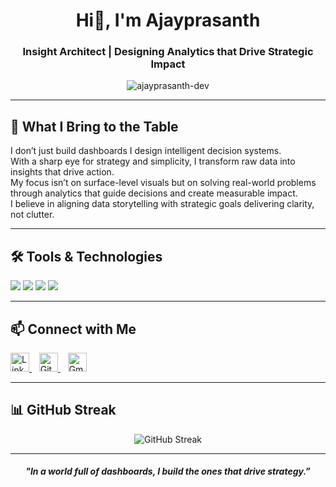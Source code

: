 <h1 align="center">Hi👋, I'm Ajayprasanth</h1>
<h3 align="center">Insight Architect | Designing Analytics that Drive Strategic Impact</h3>

<p align="center">
  <img src="https://komarev.com/ghpvc/?username=ajayprasanth-dev&label=Profile%20views&color=0e75b6&style=flat" alt="ajayprasanth-dev" />
</p>

---

## 🚀 What I Bring to the Table

I don’t just build dashboards I design intelligent decision systems.  
With a sharp eye for strategy and simplicity, I transform raw data into insights that drive action.  
My focus isn’t on surface-level visuals but on solving real-world problems through analytics that guide decisions and create measurable impact.  
I believe in aligning data storytelling with strategic goals delivering clarity, not clutter.

---

## 🛠️ Tools & Technologies

<p align="left">
  <img src="https://img.shields.io/badge/Excel-217346?style=for-the-badge&logo=microsoft-excel&logoColor=white" />
  <img src="https://img.shields.io/badge/Power_BI-F2C811?style=for-the-badge&logo=powerbi&logoColor=black" />
  <img src="https://img.shields.io/badge/PostgreSQL-336791?style=for-the-badge&logo=postgresql&logoColor=white" />
  <img src="https://img.shields.io/badge/Python-3776AB?style=for-the-badge&logo=python&logoColor=white" />
</p>

---

## 📫 Connect with Me

<p align="left">
  <a href="https://www.linkedin.com/in/ajayprasanth1" target="_blank">
    <img src="https://cdn.jsdelivr.net/gh/devicons/devicon/icons/linkedin/linkedin-original.svg" alt="LinkedIn" width="30" height="30"/>
  </a>
  &nbsp;&nbsp;
  <a href="https://github.com/ajayprasanth-dev" target="_blank">
    <img src="https://cdn-icons-png.flaticon.com/512/25/25231.png" alt="GitHub" width="30" height="30"/>
  </a>
  &nbsp;&nbsp;
  <a href="mailto:ajayprasanth2026@gmail.com">
    <img src="https://upload.wikimedia.org/wikipedia/commons/4/4e/Gmail_Icon.png" alt="Gmail" width="30" height="30"/>
  </a>
</p>

---

## 📊 GitHub Streak

<p align="center">
  <img src="https://github-readme-streak-stats.herokuapp.com/?user=ajayprasanth-dev&theme=default" alt="GitHub Streak"/>
</p>

---

<h5 align="center">"In a world full of dashboards, I build the ones that drive strategy.”</h5>
